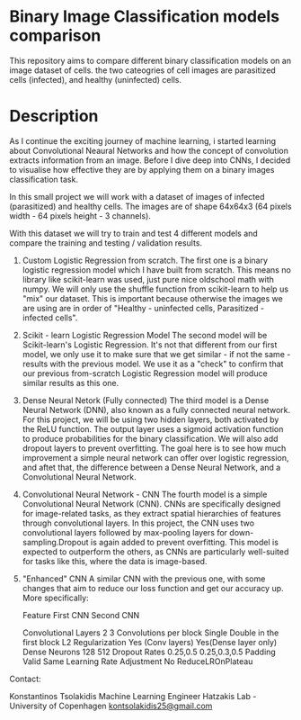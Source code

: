 # Binary Image Classification models comparison
This repository aims to compare different binary classification models on an image dataset of cells.
the two cateogries of cell images are parasitized cells (infected), and healthy (uninfected) cells.

# Description

As I continue the exciting journey of machine learning, i started learning about Convolutional Neaural Networks and how the concept of convolution extracts information from an image.
Before I dive deep into CNNs, I decided to visualise how effective they are by applying them on a binary images classification task.

In this small project we will work with a dataset of images of infected (parasitized) and healthy cells. The images are of shape 64x64x3 (64 pixels width - 64 pixels height - 3 channels).

With this dataset we will try to train and test 4 different models and compare the training and testing / validation results.

1) Custom Logistic Regression from scratch.
    The first one is a binary logistic regression model which I have built from scratch. This means no library like scikit-learn was used, just pure nice oldschool math with numpy. We will only use the shuffle function from scikit-learn to help us "mix" our dataset. This is important because otherwise the images we are using are in order of "Healthy - uninfected cells, Parasitized - infected cells".

2) Scikit - learn Logistic Regression Model
    The second model will be Scikit-learn's Logistic Regression. It's not that different from our first model, we only use it to make sure that we get similar - if not the same - results with the previous model. We use it as a "check" to confirm that our previous from-scratch Logistic Regression model will produce similar results as this one.

3) Dense Neural Netork (Fully connected) 
    The third model is a Dense Neural Network (DNN), also known as a fully connected neural network.
    For this project, we will be using two hidden layers, both activated by the ReLU function. 
    The output layer uses a sigmoid activation function to produce probabilities for the binary classification. We will also add dropout layers to prevent overfitting. The goal here is to see how much improvement a simple neural network can offer over logistic regression, and aftet that, the difference between a Dense Neural Network, and a Convolutional Neural Network.

4) Convolutional Neural Network - CNN 
    The fourth model is a simple Convolutional Neural Network (CNN). CNNs are specifically designed for image-related tasks, as they extract spatial hierarchies of features through convolutional layers. In this project, the CNN uses two convolutional layers followed by max-pooling layers for down-sampling.Dropout is again added to prevent overfitting. This model is expected to outperform the others, as CNNs are particularly well-suited for tasks like this, where the data is image-based.

5) "Enhanced" CNN
    A similar CNN with the previous one, with some changes that aim to reduce our loss function and get our accuracy up. More specifically:

    Feature                         First CNN                   Second CNN

    Convolutional Layers                 2                           3
    Convolutions per block            Single               Double in the first block
    L2 Regularization              Yes (Conv layers)        Yes(Dense layer only)
    Dense Neurons                      128                         512
    Dropout Rates                    0.25,0.5                  0.25,0.3,0.5
    Padding                           Valid                       Same
    Learning Rate Adjustment            No                   ReduceLROnPlateau
            


Contact:

Konstantinos Tsolakidis
Machine Learning Engineer
Hatzakis Lab - University of Copenhagen
kontsolakidis25@gmail.com



